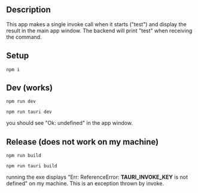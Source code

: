 Description
---

This app makes a single invoke call when it starts ("test") and display the result in the main app window. The backend will print "test" when receiving the command.

Setup
---
```npm i```

Dev (works)
---
```npm run dev```

```npm run tauri dev```

you should see "Ok: undefined" in the app window.

Release (does not work on my machine)
---
```npm run build```

```npm run tauri build```

 running the exe displays "Err: ReferenceError: __TAURI_INVOKE_KEY__ is not defined" on my machine. This is an exception thrown by invoke.
